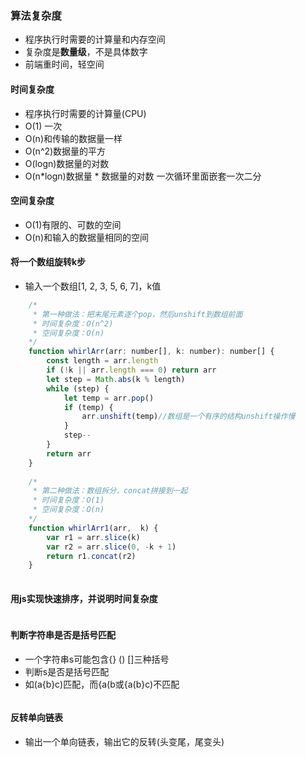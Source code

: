 ### 算法复杂度
* 程序执行时需要的计算量和内存空间
* 复杂度是**数量级**，不是具体数字
* 前端重时间，轻空间

#### 时间复杂度
* 程序执行时需要的计算量(CPU)
* O(1) 一次
* O(n)和传输的数据量一样
* O(n^2)数据量的平方
* O(logn)数据量的对数
* O(n*logn)数据量 * 数据量的对数 一次循环里面嵌套一次二分

#### 空间复杂度 
* O(1)有限的、可数的空间
* O(n)和输入的数据量相同的空间

#### 将一个数组旋转k步
* 输入一个数组[1, 2, 3, 5, 6, 7]，k值
```javascript
    /*
     * 第一种做法：把末尾元素逐个pop，然后unshift到数组前面
     * 时间复杂度：O(n^2)
     * 空间复杂度：O(n)
    */
    function whirlArr(arr: number[], k: number): number[] {
        const length = arr.length
        if (!k || arr.length === 0) return arr
        let step = Math.abs(k % length)
        while (step) {
            let temp = arr.pop()
            if (temp) {
                arr.unshift(temp)//数组是一个有序的结构unshift操作慢
            }
            step--
        }
        return arr
    }
 
    /*
     * 第二种做法：数组拆分，concat拼接到一起
     * 时间复杂度：O(1)
     * 空间复杂度：O(n)
    */
    function whirlArr1(arr,  k) {
        var r1 = arr.slice(k)
        var r2 = arr.slice(0, -k + 1)
        return r1.concat(r2)
    }
     
```

#### 用js实现快速排序，并说明时间复杂度
```javascript

```

#### 判断字符串是否是括号匹配
* 一个字符串s可能包含{} () []三种括号
* 判断s是否是括号匹配
* 如(a{b}c)匹配，而{a(b或{a(b}c)不匹配 
```javascript

```

#### 反转单向链表
* 输出一个单向链表，输出它的反转(头变尾，尾变头)
```javascript
```